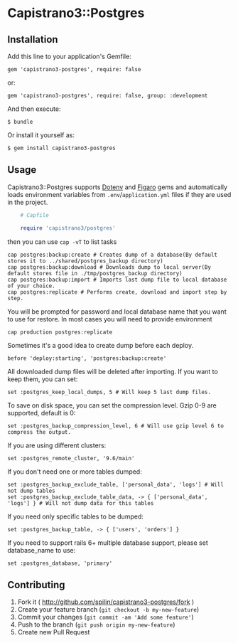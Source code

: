 # Capistrano3::Postgres

## Installation

Add this line to your application's Gemfile:

    gem 'capistrano3-postgres', require: false

or:

    gem 'capistrano3-postgres', require: false, group: :development

And then execute:

    $ bundle

Or install it yourself as:

    $ gem install capistrano3-postgres

## Usage

Capistrano3::Postgres supports [Dotenv](https://github.com/bkeepers/dotenv) and [Figaro](https://github.com/laserlemon/figaro) gems and automatically loads environment variables from `.env`/`application.yml` files if they are used in the project.

```ruby
    # Capfile

    require 'capistrano3/postgres'
```

then you can use ```cap -vT``` to list tasks
```
cap postgres:backup:create # Creates dump of a database(By default stores it to ../shared/postgres_backup directory)
cap postgres:backup:download # Downloads dump to local server(By default stores file in ./tmp/postgres_backup directory)
cap postgres:backup:import # Imports last dump file to local database of your choice.
cap postgres:replicate # Performs create, download and import step by step.
```
You will be prompted for password and local database name that you want to use for restore.
In most cases you will need to provide environment
```
cap production postgres:replicate
```

Sometimes it's a good idea to create dump before each deploy.
```
before 'deploy:starting', 'postgres:backup:create'
```

All downloaded dump files will be deleted after importing. If you want to keep them, you can set:
```
set :postgres_keep_local_dumps, 5 # Will keep 5 last dump files.
```

To save on disk space, you can set the compression level. Gzip 0-9 are supported, default is 0:
```
set :postgres_backup_compression_level, 6 # Will use gzip level 6 to compress the output.
```

If you are using different clusters:
```
set :postgres_remote_cluster, '9.6/main'
```

If you don't need one or more tables dumped:

```
set :postgres_backup_exclude_table, ['personal_data', 'logs'] # Will not dump tables
set :postgres_backup_exclude_table_data, -> { ['personal_data', 'logs'] } # Will not dump data for this tables
```

If you need only specific tables to be dumped:

```
set :postgres_backup_table, -> { ['users', 'orders'] }
```

If you need to support rails 6+ multiple database support, please set database_name to use:

```
set :postgres_database, 'primary'
```

## Contributing

1. Fork it ( http://github.com/spilin/capistrano3-postgres/fork )
2. Create your feature branch (`git checkout -b my-new-feature`)
3. Commit your changes (`git commit -am 'Add some feature'`)
4. Push to the branch (`git push origin my-new-feature`)
5. Create new Pull Request
